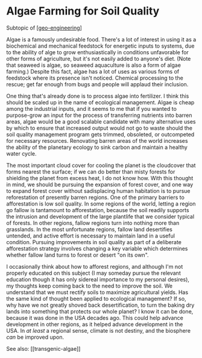 # Algae Farming for Soil Quality

Subtopic of [[geo-engineering]]

Algae is a famously *un*desirable food.  There's a lot of interest in using it as a biochemical and mechanical feedstock for energetic inputs to systems, due to the ability of alge to grow enthusiastically in conditions unfavorable for other forms of agriculture, but it's not easily added to anyone's diet.  (Note that seaweed is algae, so seaweed aquaculture is also a form of algae farming.)  Despite this fact, algae has a lot of uses as various forms of feedstock where its presence isn't noticed.  Chemical processing to the rescue; get far enough from bugs and people will applaud their inclusion.

One thing that's already done is to process algae into fertilizer.  I think this should be scaled up in the name of ecological management.  Algae is cheap among the industrial inputs, and it seems to me that if you wanted to purpose-grow an input for the process of transferring nutrients into barren areas, algae would be a good scalable candidate with many alternative uses by which to ensure that increased output would not go to waste should the soil quality management program gets trimmed, obsoleted, or outcompeted for necessary resources.  Renovating barren areas of the world increases the ability of the planetary ecology to sink carbon and maintain a healthy water cycle.

The most important cloud cover for cooling the planet is the cloudcover that forms nearest the surface; if we can do better than misty forests for shielding the planet from excess heat, I do not know how.  With this thought in mind, we should be pursuing the expansion of forest cover, and one way to expand forest cover without sadisplacing human habitation is to pursue reforestation of presently barren regions.  One of the primary barriers to afforestation is low soil quality.  In some regions of the world, letting a region go fallow is tantamount to afforestation, because the soil readily supports the intrusion and development of the large plantlife that we consider typical of forests.  In other regions, fallow regions turn into nothing more than grasslands.  In the most unfortunate regions, fallow land desertifies untended, and active effort is necessary to maintain land in a useful condition.  Pursuing improvements in soil quality as part of a deliberate afforestation strategy involves changing a key variable which determines whether fallow land turns to forest or desert "on its own".

I occasionally think about how to afforest regions, and although I'm not properly educated on this subject (I may someday pursue the relevant education though it has only sidereal importance to my personal desires), my thoughts keep coming back to the need to improve the soil.  We understand that we must rectify soils to maximize agricultural yields.  Has the same kind of thought been applied to ecological management?  If so, why have we not greatly shoved back desertification, to turn the baking dry lands into something that protects our whole planet?  I know it can be done, because it was done in the USA decades ago.  This could help advance development in other regions, as it helped advance development in the USA.  In *at least* a regional sense, climate is not destiny, and the biosphere *can* be improved upon.

See also:
[[transgenic-algae]]



[//begin]: # "Autogenerated link references for markdown compatibility"
[geo-engineering]: geo-engineering "Geo-Engineering"
[//end]: # "Autogenerated link references"